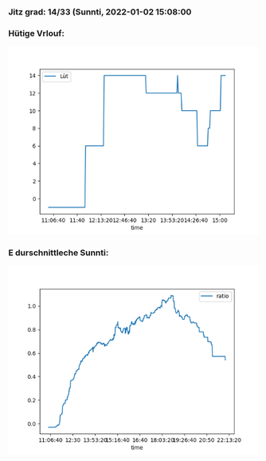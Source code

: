### Jitz grad: 14/33 (Sunnti, 2022-01-02 15:08:00

### Hütige Vrlouf:
![Graph](Today.png)

### E durschnittleche Sunnti:
![Graph](Sunnti.png)